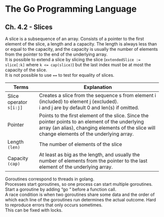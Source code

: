 # The Go Programming Language

## Ch. 4.2 - Slices

A slice is a subsequence of an array. Consists of a pointer to the first element of the slice, a length and a capacity. The length is always less than or equal to the capacity, and the capacity is usually the number of elements from the pointer to the end of the underlying array.  
It is possible to extend a slice by slicing the slice (`extendedSlice := slice[:k]` where `k <= cap(slice)`) but the last index must be at most the capacity of the slice.  
It is not possible to use `==` to test for equality of slices.

|Terms|Explanation|
--|--
Slice operator `s[i:j]`|Creates a slice from the sequence s from element i (included) to element j (excluded).<br>i and j are by default 0 and len(s) if omitted.
Pointer|Points to the first element of the slice. Since the pointer points to an element of the underlying array (an alias), changing elements of the slice will change elements of the underlying array.
Length `(len)`|The number of elements of the slice
Capacity `(cap)`|At least as big as the length, and usually the number of elements from the pointer to the last element of the underlying array.


Goroutines correspond to threads in golang.  
Processes start goroutines, so one process can start multiple goroutines.  
Start a goroutine by adding “go “ before a function call.  
A race condition is when two goroutines share some data and the order of which each line of the goroutines run determines the actual outcome. Hard to reproduce errors that only occurs sometimes.  
This can be fixed with locks.
